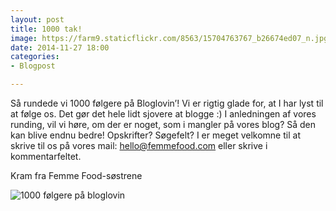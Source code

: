 ```yaml
---
layout: post
title: 1000 tak!
image: https://farm9.staticflickr.com/8563/15704763767_b26674ed07_n.jpg
date: 2014-11-27 18:00
categories:
- Blogpost

---
```

Så rundede vi 1000 følgere på Bloglovin’! Vi er rigtig glade for, at I har lyst til at følge os. Det gør det hele lidt sjovere at blogge :) I anledningen af vores runding, vil vi høre, om der er noget, som i mangler på vores blog? Så den kan blive endnu bedre! Opskrifter? Søgefelt? I er meget velkomne til at skrive til os på vores mail: hello@femmefood.com eller skrive i kommentarfeltet. 

Kram fra Femme Food-søstrene

![1000 følgere på bloglovin](https://farm9.staticflickr.com/8563/15704763767_b26674ed07_z.jpg) 
